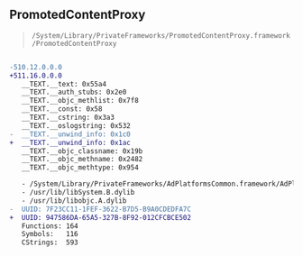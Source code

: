 ## PromotedContentProxy

> `/System/Library/PrivateFrameworks/PromotedContentProxy.framework/PromotedContentProxy`

```diff

-510.12.0.0.0
+511.16.0.0.0
   __TEXT.__text: 0x55a4
   __TEXT.__auth_stubs: 0x2e0
   __TEXT.__objc_methlist: 0x7f8
   __TEXT.__const: 0x58
   __TEXT.__cstring: 0x3a3
   __TEXT.__oslogstring: 0x532
-  __TEXT.__unwind_info: 0x1c0
+  __TEXT.__unwind_info: 0x1ac
   __TEXT.__objc_classname: 0x19b
   __TEXT.__objc_methname: 0x2482
   __TEXT.__objc_methtype: 0x954

   - /System/Library/PrivateFrameworks/AdPlatformsCommon.framework/AdPlatformsCommon
   - /usr/lib/libSystem.B.dylib
   - /usr/lib/libobjc.A.dylib
-  UUID: 7F23CC11-1FEF-3622-B7D5-B9A0CDEDFA7C
+  UUID: 947586DA-65A5-327B-8F92-012CFCBCE502
   Functions: 164
   Symbols:   116
   CStrings:  593

```
